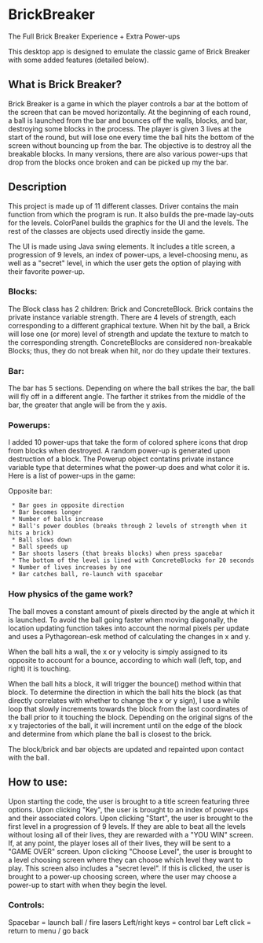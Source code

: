 # BrickBreaker
The Full Brick Breaker Experience + Extra Power-ups

This desktop app is designed to emulate the classic game of Brick Breaker with some added features (detailed below).

## What is Brick Breaker?
Brick Breaker is a game in which the player controls a bar at the bottom of the screen that can be moved horizontally. At the beginning of each round, a ball is launched from the bar and bounces off the walls, blocks, and bar, destroying some blocks in the process. The player is given 3 lives at the start of the round, but will lose one every time the ball hits the bottom of the screen without bouncing up from the bar. The objective is to destroy all the breakable blocks. In many versions, there are also various power-ups that drop from the blocks once broken and can be picked up my the bar.

## Description

This project is made up of 11 different classes. Driver contains the main function from which the program is run. It also builds the pre-made lay-outs for the levels. ColorPanel builds the graphics for the UI and the levels. The rest of the classes are objects used directly inside the game.

The UI is made using Java swing elements. It includes a title screen, a progression of 9 levels, an index of power-ups, a level-choosing menu, as well as a "secret" level, in which the user gets the option of playing with their favorite power-up.

### Blocks:
The Block class has 2 children: Brick and ConcreteBlock. Brick contains the private instance variable strength. There are 4 levels of strength, each corresponding to a different graphical texture. When hit by the ball, a Brick will lose one (or more) level of strength and update the texture to match to the corresponding strength. ConcreteBlocks are considered non-breakable Blocks; thus, they do not break when hit, nor do they update their textures.

### Bar:
The bar has 5 sections. Depending on where the ball strikes the bar, the ball will fly off in a different angle. The farther it strikes from the middle of the bar, the greater that angle will be from the y axis.

### Powerups:
I added 10 power-ups that take the form of colored sphere icons that drop from blocks when destroyed. A random power-up is generated upon destruction of a block. The Powerup object contatins private instance variable type that determines what the power-up does and what color it is. Here is a list of power-ups in the game:

Opposite bar:

  	 * Bar goes in opposite direction 
	 * Bar becomes longer
	 * Number of balls increase
	 * Ball's power doubles (breaks through 2 levels of strength when it hits a brick)
	 * Ball slows down
	 * Ball speeds up
	 * Bar shoots lasers (that breaks blocks) when press spacebar
	 * The bottom of the level is lined with ConcreteBlocks for 20 seconds
	 * Number of lives increases by one
	 * Bar catches ball, re-launch with spacebar


### How physics of the game work?
The ball moves a constant amount of pixels directed by the angle at which it is launched. To avoid the ball going faster when moving diagonally, the location updating function takes into account the normal pixels per update and uses a Pythagorean-esk method of calculating the changes in x and y. 

When the ball hits a wall, the x or y velocity is simply assigned to its opposite to account for a bounce, according to which wall (left, top, and right) it is touching. 

When the ball hits a block, it will trigger the bounce() method within that block. To determine the direction in which the ball hits the block (as that directly correlates with whether to change the x or y sign), I use a while loop that slowly increments towards the block from the last coordinates of the ball prior to it touching the block. Depending on the original signs of the x y trajectories of the ball, it will increment until on the edge of the block and determine from which plane the ball is closest to the brick. 

The block/brick and bar objects are updated and repainted upon contact with the ball.

## How to use:

Upon starting the code, the user is brought to a title screen featuring three options. Upon clicking "Key", the user is brought to an index of power-ups and their associated colors. Upon clicking "Start", the user is brought to the first level in a progression of 9 levels. If they are able to beat all the levels without losing all of their lives, they are rewarded with a "YOU WIN" screen. If, at any point, the player loses all of their lives, they will be sent to a "GAME OVER" screen. Upon clicking "Choose Level", the user is brought to a level choosing screen where they can choose which level they want to play. This screen also includes a "secret level". If this is clicked, the user is brought to a power-up choosing screen, where the user may choose a power-up to start with when they begin the level.

### Controls:
Spacebar = launch ball / fire lasers
Left/right keys = control bar
Left click = return to menu / go back
